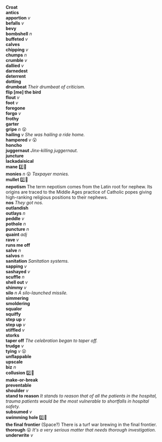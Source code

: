 __Croat__  
__antics__  
__apportion__ _v_  
__befalls__ _v_  
__bevy__  
__bombshell__ _n_  
__buffeted__ _v_  
__calves__  
__chipping__ _v_  
__chumps__ _n_  
__crumble__ _v_  
__dallied__ _v_  
__darnedest__  
__deterrent__  
__dotting__  
__drumbeat__ _Their drumbeat of criticism._  
__flip [me] the bird__  
__flout__ _v_  
__foot__ _v_  
__foregone__  
__forgo__ _v_  
__frothy__  
__garter__  
__gripe__ _n_ :open_mouth:  
__hailing__ _v_ _She was hailing a ride home._  
__hampered__ _v_ :open_mouth:  
__honcho__  
__juggernaut__ _Jinx-killing juggernaut._  
__juncture__  
__lackadaisical__  
__mane__ :two::shit:  
__monies__ _n_ :open_mouth: _Taxpayer monies._  
__mullet__ :two::shit:  
__nepotism__ The term nepotism comes from the Latin root for nephew. Its origins are traced to the Middle Ages practice of Catholic popes giving high-ranking religious positions to their nephews.  
__nos__ _They got nos._  
__outlandish__  
__outlays__ _n_  
__peddle__ _v_  
__pothole__ _n_  
__puncture__ _n_  
__quaint__ _adj_  
__rave__ _v_  
__runs me off__  
__salve__ _n_  
__salvos__ _n_  
__sanitation__ _Sanitation systems._  
__sapping__ _v_  
__sashayed__ _v_  
__scuffle__ _n_  
__shell out__ _v_  
__shimmy__ _v_  
__silo__ _n_ _A silo-launched missile._  
__simmering__  
__smoldering__  
__squalor__  
__squiffy__  
__step up__ _v_  
__step up__ _v_  
__stiffled__ _v_  
__storks__  
__taper off__ _The celebration began to taper off._  
__trudge__ _v_  
__tying__ _v_ :open_mouth:  
__unflappable__  
__upscale__  
__biz__ _n_  
__collusion__ :two::shit:  
__make-or-break__  
__preventable__  
__shoulder__ _v_  
__stand to reason__ _It stands to reason that of all the patients in the hospital, trauma patients would be the most vulnerable to shortfalls in hospital safety._  
__subsumed__ _v_  
__swimming hole__ :two::shit:  
__the final frontier__ (Space?) There is a turf war brewing in the final frontier.  
__thorough__ :open_mouth: _It's a very serious matter that needs thorough investigation._  
__underwrite__ _v_  
